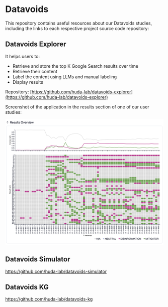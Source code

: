 # Datavoids

This repository contains useful resources about our Datavoids studies, including the links to each respective project source code repository:

## Datavoids Explorer

It helps users to:

- Retrieve and store the top K Google Search results over time
- Retrieve their content
- Label the content using LLMs and manual labeling
- Display results

Repository: [https://github.com/huda-lab/datavoids-explorer](https://github.com/huda-lab/datavoids-explorer)

Screenshot of the application in the results section of one of our user studies:

![datavoids-explorer-screenshot](/Resources/results-example-nellie.png)

## Datavoids Simulator

https://github.com/huda-lab/datavoids-simulator

## Datavoids KG

https://github.com/huda-lab/datavoids-kg
